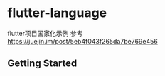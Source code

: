 # flutter-language

flutter项目国家化示例
参考<u>https://juejin.im/post/5eb4f043f265da7be769e456</u>




## Getting Started
